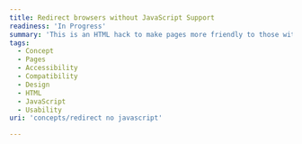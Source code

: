 ```yaml
---
title: Redirect browsers without JavaScript Support
readiness: 'In Progress'
summary: 'This is an HTML hack to make pages more friendly to those with JavaScript disabled or with no JavaScript support.'
tags:
  - Concept
  - Pages
  - Accessibility
  - Compatibility
  - Design
  - HTML
  - JavaScript
  - Usability
uri: 'concepts/redirect no javascript'

---
```

